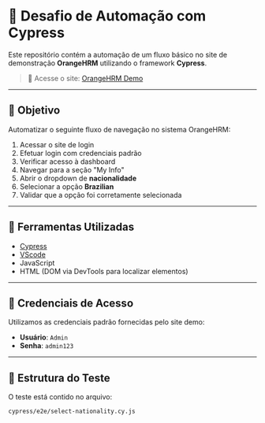 ﻿# 🚀 Desafio de Automação com Cypress 

Este repositório contém a automação de um fluxo básico no site de demonstração **OrangeHRM** utilizando o framework **Cypress**.

> 🔗 Acesse o site: [OrangeHRM Demo](https://opensource-demo.orangehrmlive.com/web/index.php/auth/login)

---

## 🎯 Objetivo

Automatizar o seguinte fluxo de navegação no sistema OrangeHRM:

1. Acessar o site de login
2. Efetuar login com credenciais padrão
3. Verificar acesso à dashboard
4. Navegar para a seção "My Info"
5. Abrir o dropdown de **nacionalidade**
6. Selecionar a opção **Brazilian**
7. Validar que a opção foi corretamente selecionada

---

## 🧪 Ferramentas Utilizadas

- [Cypress](https://www.cypress.io/)
- [VScode](https://code.visualstudio.com/)
- JavaScript
- HTML (DOM via DevTools para localizar elementos)

---

## 🔐 Credenciais de Acesso

Utilizamos as credenciais padrão fornecidas pelo site demo:

- **Usuário**: `Admin`
- **Senha**: `admin123`

---

## 📁 Estrutura do Teste

O teste está contido no arquivo:

```bash
cypress/e2e/select-nationality.cy.js
